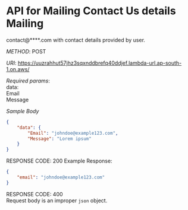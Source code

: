 # API for Mailing Contact Us details Mailing  
contact@\*\*\*\*.com with contact details provided by user.


*METHOD*: POST

*URI*: https://uuzrahhut57jhz3sqxnddbrefq40ddjef.lambda-url.ap-south-1.on.aws/

*Required params*:  
data:  
    Email  
    Message  

*Sample Body*
```json
{
    "data": {
        "Email": "johndoe@example123.com",
        "Message": "Lorem ipsum"
    }
}
```

RESPONSE CODE: 200
Example Response:
```json
{
    "email": "johndoe@example123.com"
}
```

RESPONSE CODE: 400  
Request body is an improper `json` object.

